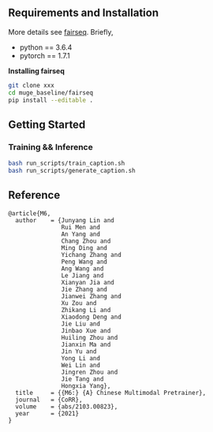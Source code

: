 ## Requirements and Installation
More details see [fairseq](https://github.com/pytorch/fairseq). Briefly,

* python == 3.6.4
* pytorch == 1.7.1

**Installing fairseq**
```bash
git clone xxx
cd muge_baseline/fairseq
pip install --editable .
```

## Getting Started

### Training && Inference
```bash
bash run_scripts/train_caption.sh
bash run_scripts/generate_caption.sh
```

## Reference
```
@article{M6,
  author    = {Junyang Lin and
               Rui Men and
               An Yang and
               Chang Zhou and
               Ming Ding and
               Yichang Zhang and
               Peng Wang and
               Ang Wang and
               Le Jiang and
               Xianyan Jia and
               Jie Zhang and
               Jianwei Zhang and
               Xu Zou and
               Zhikang Li and
               Xiaodong Deng and
               Jie Liu and
               Jinbao Xue and
               Huiling Zhou and
               Jianxin Ma and
               Jin Yu and
               Yong Li and
               Wei Lin and
               Jingren Zhou and
               Jie Tang and
               Hongxia Yang},
  title     = {{M6:} {A} Chinese Multimodal Pretrainer},
  journal   = {CoRR},
  volume    = {abs/2103.00823},
  year      = {2021}
}
```

